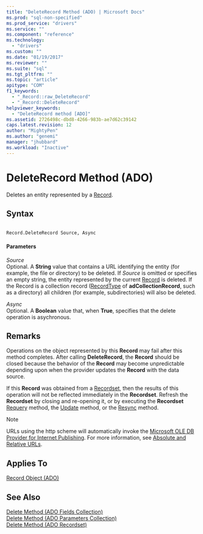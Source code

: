```yaml
---
title: "DeleteRecord Method (ADO) | Microsoft Docs"
ms.prod: "sql-non-specified"
ms.prod_service: "drivers"
ms.service: ""
ms.component: "reference"
ms.technology:
  - "drivers"
ms.custom: ""
ms.date: "01/19/2017"
ms.reviewer: ""
ms.suite: "sql"
ms.tgt_pltfrm: ""
ms.topic: "article"
apitype: "COM"
f1_keywords: 
  - "_Record::raw_DeleteRecord"
  - "_Record::DeleteRecord"
helpviewer_keywords: 
  - "DeleteRecord method [ADO]"
ms.assetid: 2726498c-dbd8-4266-983b-ae7d62c39142
caps.latest.revision: 12
author: "MightyPen"
ms.author: "genemi"
manager: "jhubbard"
ms.workload: "Inactive"
---
```

# DeleteRecord Method (ADO)
Deletes an entity represented by a [Record](../../../ado/reference/ado-api/record-object-ado.md).  
  
## Syntax  
  
```  
  
Record.DeleteRecord Source, Async  
```  
  
#### Parameters  
 *Source*  
 Optional. A **String** value that contains a URL identifying the entity (for example, the file or directory) to be deleted. If *Source* is omitted or specifies an empty string, the entity represented by the current [Record](../../../ado/reference/ado-api/record-object-ado.md) is deleted. If the Record is a collection record ([RecordType](../../../ado/reference/ado-api/recordtype-property-ado.md) of **adCollectionRecord**, such as a directory) all children (for example, subdirectories) will also be deleted.  
  
 *Async*  
 Optional. A **Boolean** value that, when **True**, specifies that the delete operation is asychronous.  
  
## Remarks  
 Operations on the object represented by this **Record** may fail after this method completes. After calling **DeleteRecord**, the **Record** should be closed because the behavior of the **Record** may become unpredictable depending upon when the provider updates the **Record** with the data source.  
  
 If this **Record** was obtained from a [Recordset](../../../ado/reference/ado-api/recordset-object-ado.md), then the results of this operation will not be reflected immediately in the **Recordset**. Refresh the **Recordset** by closing and re-opening it, or by executing the **Recordset** [Requery](../../../ado/reference/ado-api/requery-method.md) method, the [Update](../../../ado/reference/ado-api/update-method.md) method, or the [Resync](../../../ado/reference/ado-api/resync-method.md) method.  
  
> [!NOTE]
>  URLs using the http scheme will automatically invoke the [Microsoft OLE DB Provider for Internet Publishing](../../../ado/guide/appendixes/microsoft-ole-db-provider-for-internet-publishing.md). For more information, see [Absolute and Relative URLs](../../../ado/guide/data/absolute-and-relative-urls.md).  
  
## Applies To  
 [Record Object (ADO)](../../../ado/reference/ado-api/record-object-ado.md)  
  
## See Also  
 [Delete Method (ADO Fields Collection)](../../../ado/reference/ado-api/delete-method-ado-fields-collection.md)   
 [Delete Method (ADO Parameters Collection)](../../../ado/reference/ado-api/delete-method-ado-parameters-collection.md)   
 [Delete Method (ADO Recordset)](../../../ado/reference/ado-api/delete-method-ado-recordset.md)
